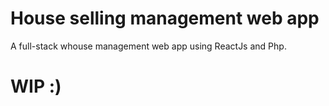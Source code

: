 # House selling management web app
A full-stack whouse management web app using ReactJs and Php.

# WIP :)
